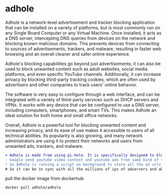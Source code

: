 # adhole

Adhole is a network-level advertisement and tracker blocking application that can be installed on a variety of platforms, but is most commonly run on any Single Board Computer or any Virtual Machine. Once installed, it acts as a DNS server, intercepting DNS queries from devices on the network and blocking known malicious domains. This prevents devices from connecting to sources of advertisements, trackers, and malware, resulting in faster web browsing and an overall cleaner and safer online experience.

Adhole's blocking capabilities go beyond just advertisements; it can also be used to block unwanted content such as adult websites, social media platforms, and even specific YouTube channels. Additionally, it can increase privacy by blocking third-party tracking cookies, which are often used by advertisers and other companies to track users' online behavior.

The software is very easy to configure through a web interface, and can be integrated with a variety of third-party services such as DHCP servers and VPNs. It works with any device that can be configured to use a DNS server, including computers, smartphones, and smart TVs. This makes Adhole an ideal solution for both home and small office networks.

Overall, Adhole is a powerful tool for blocking unwanted content and increasing privacy, and its ease of use makes it accessible to users of all technical abilities. Its popularity is also growing, and many network administrators are using it to protect their networks and users from unwanted ads, trackers, and malware.

```diff 
+ Adhole is made from using pi-hole. It is specifically designed to block Youtube ads with pihole is unable to do. 
- Google send youtube video content and youtube ads from same kind of server so it difficult to distinguish them from normal video url. 
! So Adhole is running a script on background to store all the ad urls to local cache and sents them to a master server through google forms. 
# So it can be in sync with all the millions of ips of adservers and able to block most of them.
```

pull the docker image from dockerhub

`docker pull adhole/adhole`

